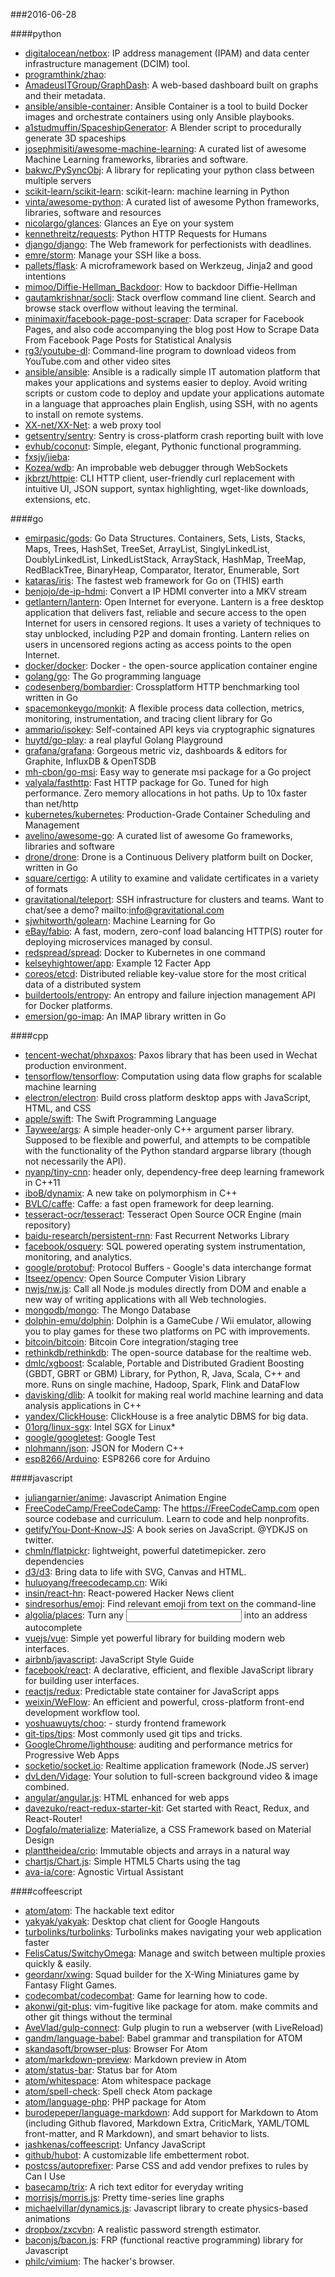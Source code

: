 ###2016-06-28

####python
* [digitalocean/netbox](https://github.com/digitalocean/netbox): IP address management (IPAM) and data center infrastructure management (DCIM) tool.
* [programthink/zhao](https://github.com/programthink/zhao): 
* [AmadeusITGroup/GraphDash](https://github.com/AmadeusITGroup/GraphDash): A web-based dashboard built on graphs and their metadata.
* [ansible/ansible-container](https://github.com/ansible/ansible-container): Ansible Container is a tool to build Docker images and orchestrate containers using only Ansible playbooks.
* [a1studmuffin/SpaceshipGenerator](https://github.com/a1studmuffin/SpaceshipGenerator): A Blender script to procedurally generate 3D spaceships
* [josephmisiti/awesome-machine-learning](https://github.com/josephmisiti/awesome-machine-learning): A curated list of awesome Machine Learning frameworks, libraries and software.
* [bakwc/PySyncObj](https://github.com/bakwc/PySyncObj): A library for replicating your python class between multiple servers
* [scikit-learn/scikit-learn](https://github.com/scikit-learn/scikit-learn): scikit-learn: machine learning in Python
* [vinta/awesome-python](https://github.com/vinta/awesome-python): A curated list of awesome Python frameworks, libraries, software and resources
* [nicolargo/glances](https://github.com/nicolargo/glances): Glances an Eye on your system
* [kennethreitz/requests](https://github.com/kennethreitz/requests): Python HTTP Requests for Humans
* [django/django](https://github.com/django/django): The Web framework for perfectionists with deadlines.
* [emre/storm](https://github.com/emre/storm): Manage your SSH like a boss.
* [pallets/flask](https://github.com/pallets/flask): A microframework based on Werkzeug, Jinja2 and good intentions
* [mimoo/Diffie-Hellman_Backdoor](https://github.com/mimoo/Diffie-Hellman_Backdoor): How to backdoor Diffie-Hellman
* [gautamkrishnar/socli](https://github.com/gautamkrishnar/socli): Stack overflow command line client. Search and browse stack overflow without leaving the terminal.
* [minimaxir/facebook-page-post-scraper](https://github.com/minimaxir/facebook-page-post-scraper): Data scraper for Facebook Pages, and also code accompanying the blog post How to Scrape Data From Facebook Page Posts for Statistical Analysis
* [rg3/youtube-dl](https://github.com/rg3/youtube-dl): Command-line program to download videos from YouTube.com and other video sites
* [ansible/ansible](https://github.com/ansible/ansible): Ansible is a radically simple IT automation platform that makes your applications and systems easier to deploy. Avoid writing scripts or custom code to deploy and update your applications automate in a language that approaches plain English, using SSH, with no agents to install on remote systems.
* [XX-net/XX-Net](https://github.com/XX-net/XX-Net): a web proxy tool
* [getsentry/sentry](https://github.com/getsentry/sentry): Sentry is cross-platform crash reporting built with love
* [evhub/coconut](https://github.com/evhub/coconut): Simple, elegant, Pythonic functional programming.
* [fxsjy/jieba](https://github.com/fxsjy/jieba): 
* [Kozea/wdb](https://github.com/Kozea/wdb): An improbable web debugger through WebSockets
* [jkbrzt/httpie](https://github.com/jkbrzt/httpie): CLI HTTP client, user-friendly curl replacement with intuitive UI, JSON support, syntax highlighting, wget-like downloads, extensions, etc.

####go
* [emirpasic/gods](https://github.com/emirpasic/gods): Go Data Structures. Containers, Sets, Lists, Stacks, Maps, Trees, HashSet, TreeSet, ArrayList, SinglyLinkedList, DoublyLinkedList, LinkedListStack, ArrayStack, HashMap, TreeMap, RedBlackTree, BinaryHeap, Comparator, Iterator, Enumerable, Sort
* [kataras/iris](https://github.com/kataras/iris): The fastest web framework for Go on (THIS) earth
* [benjojo/de-ip-hdmi](https://github.com/benjojo/de-ip-hdmi): Convert a IP HDMI converter into a MKV stream
* [getlantern/lantern](https://github.com/getlantern/lantern):  Open Internet for everyone. Lantern is a free desktop application that delivers fast, reliable and secure access to the open Internet for users in censored regions. It uses a variety of techniques to stay unblocked, including P2P and domain fronting. Lantern relies on users in uncensored regions acting as access points to the open Internet.
* [docker/docker](https://github.com/docker/docker): Docker - the open-source application container engine
* [golang/go](https://github.com/golang/go): The Go programming language
* [codesenberg/bombardier](https://github.com/codesenberg/bombardier): Crossplatform HTTP benchmarking tool written in Go
* [spacemonkeygo/monkit](https://github.com/spacemonkeygo/monkit): A flexible process data collection, metrics, monitoring, instrumentation, and tracing client library for Go
* [ammario/isokey](https://github.com/ammario/isokey): Self-contained API keys via cryptographic signatures
* [huytd/go-play](https://github.com/huytd/go-play):  a real playful Golang Playground
* [grafana/grafana](https://github.com/grafana/grafana): Gorgeous metric viz, dashboards & editors for Graphite, InfluxDB & OpenTSDB
* [mh-cbon/go-msi](https://github.com/mh-cbon/go-msi): Easy way to generate msi package for a Go project
* [valyala/fasthttp](https://github.com/valyala/fasthttp): Fast HTTP package for Go. Tuned for high performance. Zero memory allocations in hot paths. Up to 10x faster than net/http
* [kubernetes/kubernetes](https://github.com/kubernetes/kubernetes): Production-Grade Container Scheduling and Management
* [avelino/awesome-go](https://github.com/avelino/awesome-go): A curated list of awesome Go frameworks, libraries and software
* [drone/drone](https://github.com/drone/drone): Drone is a Continuous Delivery platform built on Docker, written in Go
* [square/certigo](https://github.com/square/certigo): A utility to examine and validate certificates in a variety of formats
* [gravitational/teleport](https://github.com/gravitational/teleport): SSH infrastructure for clusters and teams. Want to chat/see a demo? mailto:info@gravitational.com
* [sjwhitworth/golearn](https://github.com/sjwhitworth/golearn): Machine Learning for Go
* [eBay/fabio](https://github.com/eBay/fabio): A fast, modern, zero-conf load balancing HTTP(S) router for deploying microservices managed by consul.
* [redspread/spread](https://github.com/redspread/spread): Docker to Kubernetes in one command
* [kelseyhightower/app](https://github.com/kelseyhightower/app): Example 12 Facter App
* [coreos/etcd](https://github.com/coreos/etcd): Distributed reliable key-value store for the most critical data of a distributed system
* [buildertools/entropy](https://github.com/buildertools/entropy): An entropy and failure injection management API for Docker platforms.
* [emersion/go-imap](https://github.com/emersion/go-imap): An IMAP library written in Go

####cpp
* [tencent-wechat/phxpaxos](https://github.com/tencent-wechat/phxpaxos): Paxos library that has been used in Wechat production environment.
* [tensorflow/tensorflow](https://github.com/tensorflow/tensorflow): Computation using data flow graphs for scalable machine learning
* [electron/electron](https://github.com/electron/electron): Build cross platform desktop apps with JavaScript, HTML, and CSS
* [apple/swift](https://github.com/apple/swift): The Swift Programming Language
* [Taywee/args](https://github.com/Taywee/args): A simple header-only C++ argument parser library. Supposed to be flexible and powerful, and attempts to be compatible with the functionality of the Python standard argparse library (though not necessarily the API).
* [nyanp/tiny-cnn](https://github.com/nyanp/tiny-cnn): header only, dependency-free deep learning framework in C++11
* [iboB/dynamix](https://github.com/iboB/dynamix):  A new take on polymorphism in C++
* [BVLC/caffe](https://github.com/BVLC/caffe): Caffe: a fast open framework for deep learning.
* [tesseract-ocr/tesseract](https://github.com/tesseract-ocr/tesseract): Tesseract Open Source OCR Engine (main repository)
* [baidu-research/persistent-rnn](https://github.com/baidu-research/persistent-rnn): Fast Recurrent Networks Library
* [facebook/osquery](https://github.com/facebook/osquery): SQL powered operating system instrumentation, monitoring, and analytics.
* [google/protobuf](https://github.com/google/protobuf): Protocol Buffers - Google's data interchange format
* [Itseez/opencv](https://github.com/Itseez/opencv): Open Source Computer Vision Library
* [nwjs/nw.js](https://github.com/nwjs/nw.js): Call all Node.js modules directly from DOM and enable a new way of writing applications with all Web technologies.
* [mongodb/mongo](https://github.com/mongodb/mongo): The Mongo Database
* [dolphin-emu/dolphin](https://github.com/dolphin-emu/dolphin): Dolphin is a GameCube / Wii emulator, allowing you to play games for these two platforms on PC with improvements.
* [bitcoin/bitcoin](https://github.com/bitcoin/bitcoin): Bitcoin Core integration/staging tree
* [rethinkdb/rethinkdb](https://github.com/rethinkdb/rethinkdb): The open-source database for the realtime web.
* [dmlc/xgboost](https://github.com/dmlc/xgboost): Scalable, Portable and Distributed Gradient Boosting (GBDT, GBRT or GBM) Library, for Python, R, Java, Scala, C++ and more. Runs on single machine, Hadoop, Spark, Flink and DataFlow
* [davisking/dlib](https://github.com/davisking/dlib): A toolkit for making real world machine learning and data analysis applications in C++
* [yandex/ClickHouse](https://github.com/yandex/ClickHouse): ClickHouse is a free analytic DBMS for big data.
* [01org/linux-sgx](https://github.com/01org/linux-sgx): Intel SGX for Linux*
* [google/googletest](https://github.com/google/googletest): Google Test
* [nlohmann/json](https://github.com/nlohmann/json): JSON for Modern C++
* [esp8266/Arduino](https://github.com/esp8266/Arduino): ESP8266 core for Arduino

####javascript
* [juliangarnier/anime](https://github.com/juliangarnier/anime): Javascript Animation Engine
* [FreeCodeCamp/FreeCodeCamp](https://github.com/FreeCodeCamp/FreeCodeCamp): The https://FreeCodeCamp.com open source codebase and curriculum. Learn to code and help nonprofits.
* [getify/You-Dont-Know-JS](https://github.com/getify/You-Dont-Know-JS): A book series on JavaScript. @YDKJS on twitter.
* [chmln/flatpickr](https://github.com/chmln/flatpickr): lightweight, powerful datetimepicker. zero dependencies
* [d3/d3](https://github.com/d3/d3): Bring data to life with SVG, Canvas and HTML. 
* [huluoyang/freecodecamp.cn](https://github.com/huluoyang/freecodecamp.cn): Wiki
* [insin/react-hn](https://github.com/insin/react-hn): React-powered Hacker News client
* [sindresorhus/emoj](https://github.com/sindresorhus/emoj): Find relevant emoji from text on the command-line      
* [algolia/places](https://github.com/algolia/places):  Turn any <input> into an address autocomplete
* [vuejs/vue](https://github.com/vuejs/vue): Simple yet powerful library for building modern web interfaces.
* [airbnb/javascript](https://github.com/airbnb/javascript): JavaScript Style Guide
* [facebook/react](https://github.com/facebook/react): A declarative, efficient, and flexible JavaScript library for building user interfaces.
* [reactjs/redux](https://github.com/reactjs/redux): Predictable state container for JavaScript apps
* [weixin/WeFlow](https://github.com/weixin/WeFlow): An efficient and powerful, cross-platform front-end development workflow tool.
* [yoshuawuyts/choo](https://github.com/yoshuawuyts/choo):  - sturdy frontend framework
* [git-tips/tips](https://github.com/git-tips/tips): Most commonly used git tips and tricks.
* [GoogleChrome/lighthouse](https://github.com/GoogleChrome/lighthouse): auditing and performance metrics for Progressive Web Apps
* [socketio/socket.io](https://github.com/socketio/socket.io): Realtime application framework (Node.JS server)
* [dvLden/Vidage](https://github.com/dvLden/Vidage): Your solution to full-screen background video & image combined.
* [angular/angular.js](https://github.com/angular/angular.js): HTML enhanced for web apps
* [davezuko/react-redux-starter-kit](https://github.com/davezuko/react-redux-starter-kit): Get started with React, Redux, and React-Router!
* [Dogfalo/materialize](https://github.com/Dogfalo/materialize): Materialize, a CSS Framework based on Material Design
* [planttheidea/crio](https://github.com/planttheidea/crio): Immutable objects and arrays in a natural way
* [chartjs/Chart.js](https://github.com/chartjs/Chart.js): Simple HTML5 Charts using the <canvas> tag
* [ava-ia/core](https://github.com/ava-ia/core): Agnostic Virtual Assistant

####coffeescript
* [atom/atom](https://github.com/atom/atom): The hackable text editor
* [yakyak/yakyak](https://github.com/yakyak/yakyak): Desktop chat client for Google Hangouts
* [turbolinks/turbolinks](https://github.com/turbolinks/turbolinks): Turbolinks makes navigating your web application faster
* [FelisCatus/SwitchyOmega](https://github.com/FelisCatus/SwitchyOmega): Manage and switch between multiple proxies quickly & easily.
* [geordanr/xwing](https://github.com/geordanr/xwing): Squad builder for the X-Wing Miniatures game by Fantasy Flight Games.
* [codecombat/codecombat](https://github.com/codecombat/codecombat): Game for learning how to code.
* [akonwi/git-plus](https://github.com/akonwi/git-plus): vim-fugitive like package for atom. make commits and other git things without the terminal
* [AveVlad/gulp-connect](https://github.com/AveVlad/gulp-connect): Gulp plugin to run a webserver (with LiveReload)
* [gandm/language-babel](https://github.com/gandm/language-babel): Babel grammar and transpilation for ATOM
* [skandasoft/browser-plus](https://github.com/skandasoft/browser-plus): Browser For Atom
* [atom/markdown-preview](https://github.com/atom/markdown-preview): Markdown preview in Atom
* [atom/status-bar](https://github.com/atom/status-bar): Status bar for Atom
* [atom/whitespace](https://github.com/atom/whitespace): Atom whitespace package
* [atom/spell-check](https://github.com/atom/spell-check): Spell check Atom package
* [atom/language-php](https://github.com/atom/language-php): PHP package for Atom
* [burodepeper/language-markdown](https://github.com/burodepeper/language-markdown): Add support for Markdown to Atom (including Github flavored, Markdown Extra, CriticMark, YAML/TOML front-matter, and R Markdown), and smart behavior to lists.
* [jashkenas/coffeescript](https://github.com/jashkenas/coffeescript): Unfancy JavaScript
* [github/hubot](https://github.com/github/hubot): A customizable life embetterment robot.
* [postcss/autoprefixer](https://github.com/postcss/autoprefixer): Parse CSS and add vendor prefixes to rules by Can I Use
* [basecamp/trix](https://github.com/basecamp/trix): A rich text editor for everyday writing
* [morrisjs/morris.js](https://github.com/morrisjs/morris.js): Pretty time-series line graphs
* [michaelvillar/dynamics.js](https://github.com/michaelvillar/dynamics.js): Javascript library to create physics-based animations
* [dropbox/zxcvbn](https://github.com/dropbox/zxcvbn): A realistic password strength estimator.
* [baconjs/bacon.js](https://github.com/baconjs/bacon.js): FRP (functional reactive programming) library for Javascript
* [philc/vimium](https://github.com/philc/vimium): The hacker's browser.
